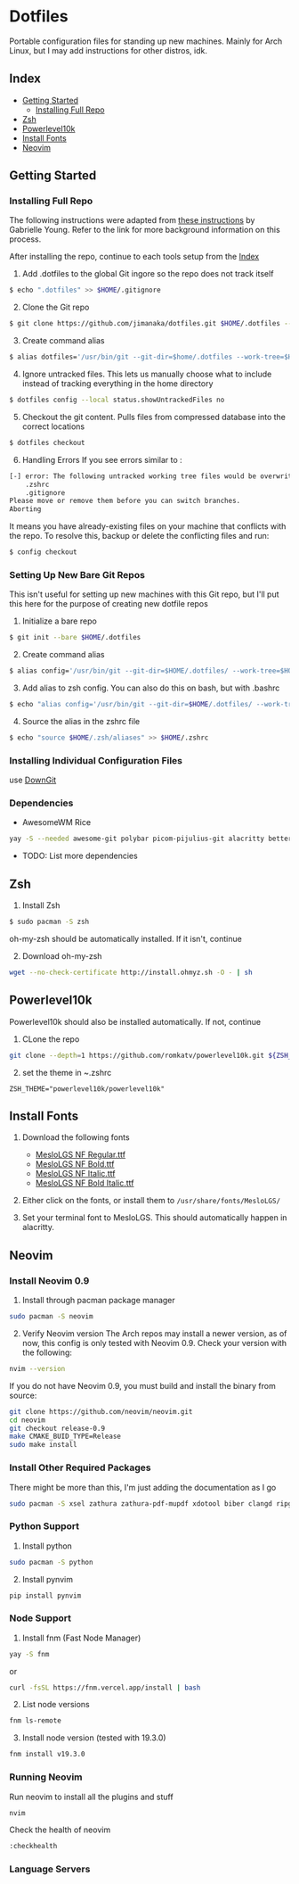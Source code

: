 # Dotfiles
Portable configuration files for standing up new machines. Mainly for Arch Linux, but I may add instructions for other distros, idk.

## Index
* [Getting Started](#getting-started)
    * [Installing Full Repo](#installing-full-repo)
* [Zsh](#zsh)
* [Powerlevel10k](#powerlevel10k)
* [Install Fonts](#install-fonts)
* [Neovim](#neovim)

## Getting Started
### Installing Full Repo
The following instructions were adapted from [these instructions](https://www.ackama.com/what-we-think/the-best-way-to-store-your-dotfiles-a-bare-git-repository-explained/) by Gabrielle Young. Refer to the link for more background information on this process.  

After installing the repo, continue to each tools setup from the [Index](#index)

1. Add .dotfiles to the global Git ingore so the repo does not track itself
```bash
$ echo ".dotfiles" >> $HOME/.gitignore
```

2. Clone the Git repo
```bash
$ git clone https://github.com/jimanaka/dotfiles.git $HOME/.dotfiles --bare
```

3. Create command alias
```bash
$ alias dotfiles='/usr/bin/git --git-dir=$home/.dotfiles --work-tree=$HOME
```

4. Ignore untracked files. This lets us manually choose what to include instead of tracking everything in the home directory
```bash
$ dotfiles config --local status.showUntrackedFiles no 
```

5. Checkout the git content. Pulls files from compressed database into the correct locations
```bash
$ dotfiles checkout 
```

6. Handling Errors
If you see errors similar to :
```bash
[-] error: The following untracked working tree files would be overwritten by checkout:
    .zshrc
    .gitignore
Please move or remove them before you can switch branches.
Aborting
```
It means you have already-existing files on your machine that conflicts with the repo. To resolve this, backup or delete the conflicting files and run:
```bash 
$ config checkout 
```

### Setting Up New Bare Git Repos 
This isn't useful for setting up new machines with this Git repo, but I'll put this here for the purpose of creating new dotfile repos

1. Initialize a bare repo
```bash
$ git init --bare $HOME/.dotfiles
```

2. Create command alias
```bash
$ alias config='/usr/bin/git --git-dir=$HOME/.dotfiles/ --work-tree=$HOME'
```

3. Add alias to zsh config. You can also do this on bash, but with .bashrc
```bash
$ echo "alias config='/usr/bin/git --git-dir=$HOME/.dotfiles/ --work-tree=$HOME'" >> $HOME/.zsh/aliases
```

4. Source the alias in the zshrc file
```bash
$ echo "source $HOME/.zsh/aliases" >> $HOME/.zshrc
```

### Installing Individual Configuration Files
use [DownGit](https://minhaskamal.github.io/DownGit/#/home)

### Dependencies
* AwesomeWM Rice
```bash
yay -S --needed awesome-git polybar picom-pijulius-git alacritty betterlockscreen catppuccin-gtk-theme-mocha conky logo-ls lxappearance neovim neofetch papirus-icon-theme feh rofi xidlehook sddm qt5-graphicaleffects qt5-quickcontrols2 qt5-svg
```
* TODO: List more dependencies




## Zsh
1. Install Zsh
```bash
$ sudo pacman -S zsh
```
oh-my-zsh should be automatically installed. If it isn't, continue 

2. Download oh-my-zsh
```bash
wget --no-check-certificate http://install.ohmyz.sh -O - | sh
```

## Powerlevel10k
Powerlevel10k should also be installed automatically. If not, continue

1. CLone the repo
```bash
git clone --depth=1 https://github.com/romkatv/powerlevel10k.git ${ZSH_CUSTOM:-$HOME/.oh-my-zsh/custom}/themes/powerlevel10k
```

2. set the theme in ~.zshrc
```
ZSH_THEME="powerlevel10k/powerlevel10k"
```

## Install Fonts
1. Download the following fonts
    * [MesloLGS NF Regular.ttf](https://github.com/romkatv/powerlevel10k-media/raw/master/MesloLGS%20NF%20Regular.ttf)
    * [MesloLGS NF Bold.ttf](https://github.com/romkatv/powerlevel10k-media/raw/master/MesloLGS%20NF%20Bold.ttf)
    * [MesloLGS NF Italic.ttf](https://github.com/romkatv/powerlevel10k-media/raw/master/MesloLGS%20NF%20Italic.ttf)
    * [MesloLGS NF Bold Italic.ttf](https://github.com/romkatv/powerlevel10k-media/raw/master/MesloLGS%20NF%20Bold%20Italic.ttf)

2. Either click on the fonts, or install them to `/usr/share/fonts/MesloLGS/`
3. Set your terminal font to MesloLGS. This should automatically happen in alacritty.


## Neovim
### Install Neovim 0.9
1. Install through pacman package manager
```bash
sudo pacman -S neovim
```

2. Verify Neovim version
The Arch repos may install a newer version, as of now, this config is only tested with Neovim 0.9. Check your version with the following:
```bash
nvim --version
```

If you do not have Neovim 0.9, you must build and install the binary from source:
```bash
git clone https://github.com/neovim/neovim.git
cd neovim
git checkout release-0.9
make CMAKE_BUID_TYPE=Release
sudo make install
```

### Install Other Required Packages
There might be more than this, I'm just adding the documentation as I go
```bash
sudo pacman -S xsel zathura zathura-pdf-mupdf xdotool biber clangd ripgrep python texlive-most texlive-lang texlive-bibtexextra
```

### Python Support
1. Install python
```bash
sudo pacman -S python
```

2. Install pynvim
```bash
pip install pynvim
```

### Node Support
1. Install fnm (Fast Node Manager)
```bash
yay -S fnm
```

or
```bash
curl -fsSL https://fnm.vercel.app/install | bash
```

2. List node versions
```bash
fnm ls-remote
```

3. Install node version (tested with 19.3.0)
```bash
fnm install v19.3.0
```

### Running Neovim
Run neovim to install all the plugins and stuff
```bash
nvim
```

Check the health of neovim
```bash
:checkhealth
```

### Language Servers

